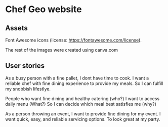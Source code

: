 # Chef Geo website

## Assets

Font Awesome icons (license: https://fontawesome.com/license).

The rest of the images were created using canva.com

## User stories

As a busy person  with a fine pallet, I dont have time to cook.
I want a reliable chef with fine dining experience to provide my meals.
So I can fulfill my snobbish lifestlye.

People who want fine dining and healthy catering (who?)
I want to access daily menu (What?)
So I can decide which meal best satisfies me (why?)

As a person throwing an event, I want to provide fine dining for my event.
I want quick, easy, and reliable servicing options.
To look great at my party.
